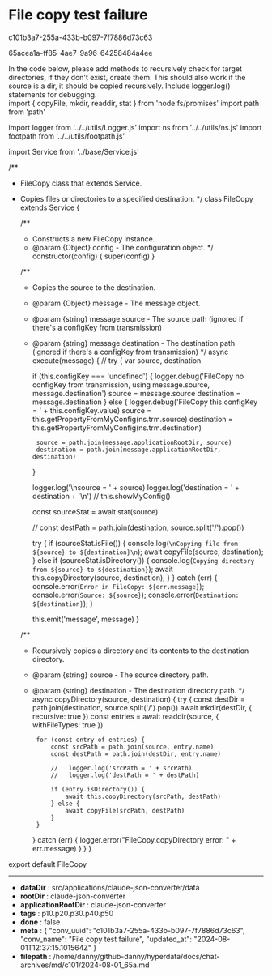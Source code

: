 # File copy test failure

c101b3a7-255a-433b-b097-7f7886d73c63

65acea1a-ff85-4ae7-9a96-64258484a4ee

In the code below, please add methods to recursively check for target directories, if they don't exist, create them. This should also work if the source is a dir, it should be copied recursively. Include logger.log() statements for debugging.  
import { copyFile, mkdir, readdir, stat } from 'node:fs/promises'
import path from 'path'

import logger from '../../utils/Logger.js'
import ns from '../../utils/ns.js'
import footpath from '../../utils/footpath.js'

import Service from '../base/Service.js'

/**
 * FileCopy class that extends Service.
 * Copies files or directories to a specified destination.
 */
class FileCopy extends Service {

    /**
     * Constructs a new FileCopy instance.
     * @param {Object} config - The configuration object.
     */
    constructor(config) {
        super(config)
    }

    /**
     * Copies the source to the destination.
     * @param {Object} message - The message object.
     * @param {string} message.source - The source path (ignored if there's a configKey from transmission)
     * @param {string} message.destination - The destination path  (ignored if there's a configKey from transmission)
     */
    async execute(message) {
        //  try {
        var source, destination

        if (this.configKey === 'undefined') {
            logger.debug('FileCopy no configKey from transmission, using message.source, message.destination')
            source = message.source
            destination = message.destination
        } else {
            logger.debug('FileCopy this.configKey = ' + this.configKey.value)
            source = this.getPropertyFromMyConfig(ns.trm.source)
            destination = this.getPropertyFromMyConfig(ns.trm.destination)

            source = path.join(message.applicationRootDir, source)
            destination = path.join(message.applicationRootDir, destination)
        }

        logger.log('\nsource = ' + source)
        logger.log('destination = ' + destination + '\n')
        // this.showMyConfig()

        const sourceStat = await stat(source)

        // const destPath = path.join(destination, source.split('/').pop())

        try {
            if (sourceStat.isFile()) {
                console.log(`\nCopying file from ${source} to ${destination}\n`);
                await copyFile(source, destination);
            } else if (sourceStat.isDirectory()) {
                console.log(`Copying directory from ${source} to ${destination}`);
                await this.copyDirectory(source, destination);
            }
        } catch (err) {
            console.error(`Error in FileCopy: ${err.message}`);
            console.error(`Source: ${source}`);
            console.error(`Destination: ${destination}`);
        }

        this.emit('message', message)
    }



    /**
     * Recursively copies a directory and its contents to the destination directory.
     * @param {string} source - The source directory path.
     * @param {string} destination - The destination directory path.
     */
    async copyDirectory(source, destination) {
        try {
            const destDir = path.join(destination, source.split('/').pop())
            await mkdir(destDir, { recursive: true })
            const entries = await readdir(source, { withFileTypes: true })

            for (const entry of entries) {
                const srcPath = path.join(source, entry.name)
                const destPath = path.join(destDir, entry.name)

                //   logger.log('srcPath = ' + srcPath)
                //   logger.log('destPath = ' + destPath)

                if (entry.isDirectory()) {
                    await this.copyDirectory(srcPath, destPath)
                } else {
                    await copyFile(srcPath, destPath)
                }
            }
        } catch (err) {
            logger.error("FileCopy.copyDirectory error: " + err.message)
        }
    }
}

export default FileCopy

---

* **dataDir** : src/applications/claude-json-converter/data
* **rootDir** : claude-json-converter
* **applicationRootDir** : claude-json-converter
* **tags** : p10.p20.p30.p40.p50
* **done** : false
* **meta** : {
  "conv_uuid": "c101b3a7-255a-433b-b097-7f7886d73c63",
  "conv_name": "File copy test failure",
  "updated_at": "2024-08-01T12:37:15.101564Z"
}
* **filepath** : /home/danny/github-danny/hyperdata/docs/chat-archives/md/c101/2024-08-01_65a.md